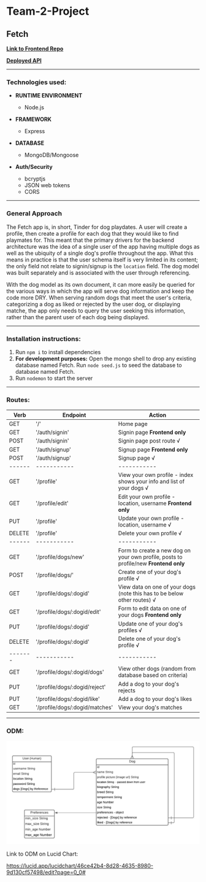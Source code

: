 # Team-2-Project
## Fetch

[**Link to Frontend Repo**](https://github.com/SFX818/Team-2-frontend)

[**Deployed API**](https://fetchbackend.herokuapp.com/)

---

### Technologies used:

* **RUNTIME ENVIRONMENT**

  * Node.js

* **FRAMEWORK**

  * Express

* **DATABASE**

  * MongoDB/Mongoose

* **Auth/Security**

  * bcryptjs
  * JSON web tokens
  * CORS

---

### General Approach

The Fetch app is, in short, Tinder for dog playdates. A user will create a profile, then create a profile for each dog that they would like to find playmates for. This meant that the primary drivers for the backend architecture was the idea of a single user of the app having multiple dogs as well as the ubiquity of a single dog's profile throughout the app. What this means in practice is that the user schema itself is very limited in its content; the only field not relate to signin/signup is the `location` field. The dog model was built separately and is associated with the user through referencing.

With the dog model as its own document, it can more easily be queried for the various ways in which the app will serve dog information and keep the code more DRY. When serving random dogs that meet the user's criteria, categorizing a dog as liked or rejected by the user dog, or displaying matche, the app only needs to query the user seeking this information, rather than the parent user of each dog being displayed.

---

### Installation instructions:

1. Run `npm i` to install dependencies
2. **For development purposes:** Open the mongo shell to drop any existing database named Fetch. Run `node seed.js` to seed the database to database named Fetch.
3. Run `nodemon` to start the server

---

### Routes:


| Verb | Endpoint | Action |
| ----------- | ----------- | ----------- |
| GET | '/' | Home page |
| GET | '/auth/signin' | Signin page **Frontend only**|
| POST | '/auth/signin' | Signin page post route √|
| GET | '/auth/signup' | Signup page **Frontend only**|
| POST | '/auth/signup' | Signup page √|
| ------ | ----------- | ----------- |
| GET | '/profile'  | View your own profile  - index shows your info and list of your dogs √|
| GET | '/profile/edit' | Edit your own profile - location, username **Frontend only**|
| PUT | '/profile' | Update your own profile - location, username √|
| DELETE | '/profile'  | Delete your own profile √|
| ------ | ----------- | ----------- |
| GET | '/profile/dogs/new' | Form to create a new dog on your own profile, posts to profile/new **Frontend only** |
| POST | '/profile/dogs/' | Create one of your dog's profile √|
| GET | '/profile/dogs/:dogid' | View data on one of your dogs (note this has to be below other routes) √|
| GET | '/profile/dogs/:dogid/edit' | Form to edit data on one of your dogs **Frontend only**|
| PUT | '/profile/dogs/:dogid' | Update one of your dog's profiles √|
| DELETE | '/profile/dogs/:dogid' | Delete one of your dog's profile √|
| ------- | ----------- | ----------- |
| GET | '/profile/dogs/:dogid/dogs' | View other dogs (random from database based on criteria) |
| PUT | '/profile/dogs/:dogid/reject' | Add a dog to your dog's rejects |
| PUT | '/profile/dogs/:dogid/like' | Add a dog to your dog's likes  |
| GET | '/profile/dogs/:dogid/matches' | View your dog's matches |

---

### ODM:

!['Fetch.jpeg'](Fetch.jpeg)

Link to ODM on Lucid Chart:

https://lucid.app/lucidchart/46ce42b4-8d28-4635-8980-9d130cf57498/edit?page=0_0#


